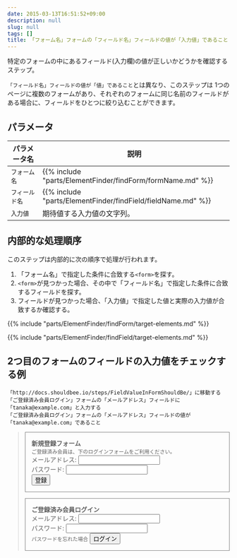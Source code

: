 ```yaml
---
date: 2015-03-13T16:51:52+09:00
description: null
slug: null
tags: []
title: 「フォーム名」フォームの「フィールド名」フィールドの値が「入力値」であること
---
```


特定のフォームの中にあるフィールド(入力欄)の値が正しいかどうかを確認するステップ。


`「フィールド名」フィールドの値が「値」であること`とは異なり、このステップは
1つのページに複数のフォームがあり、それぞれのフォームに同じ名前のフィールドがある場合に、フィールドをひとつに絞り込むことができます。

## パラメータ

パラメータ名 | 説明
------|---------
`フォーム名` | {{% include "parts/ElementFinder/findForm/formName.md" %}}
`フィールド名` | {{% include "parts/ElementFinder/findField/fieldName.md" %}}
`入力値` | 期待値する入力値の文字列。

## 内部的な処理順序

このステップは内部的に次の順序で処理が行われます。

1. 「フォーム名」で指定した条件に合致する`<form>`を探す。
2. `<form>`が見つかった場合、その中で「フィールド名」で指定した条件に合致するフィールドを探す。
3. フィールドが見つかった場合、「入力値」で指定した値と実際の入力値が合致するか確認する。

{{% include "parts/ElementFinder/findForm/target-elements.md" %}}

{{% include "parts/ElementFinder/findField/target-elements.md" %}}

## 2つ目のフォームのフィールドの入力値をチェックする例

```
「http://docs.shouldbee.io/steps/FieldValueInFormShouldBe/」に移動する
「ご登録済み会員ログイン」フォームの「メールアドレス」フィールドに「tanaka@example.com」と入力する
「ご登録済み会員ログイン」フォームの「メールアドレス」フィールドの値が「tanaka@example.com」であること
```

<blockquote>
<form action="#" style="border: 1px solid gray; padding: 1em;">
  <div style="font-weight: bold">新規登録フォーム</div>
  <small>ご登録済み会員は、下のログインフォームをご利用ください。</small>
  <div><label>メールアドレス: <input type="text" name="email"></label></div>
  <div><label>パスワード: <input type="password" name="password"></label></div>
  <button>登録</button>
</form>
<form action="#" style="border: 1px solid gray; padding: 1em;">
  <div style="font-weight: bold">ご登録済み会員ログイン</div>
  <div><label>メールアドレス: <input type="text" name="email"></label></div>
  <div><label>パスワード: <input type="password" name="password"></label>
  </div>
  <small>パスワードを忘れた場合</small>
  <button>ログイン</button>
</form>

</blockquote>
